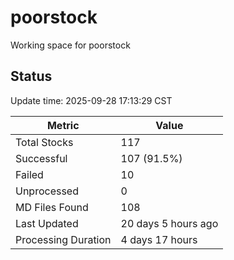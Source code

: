 # poorstock
Working space for poorstock

## Status
Update time: 2025-09-28 17:13:29 CST

| Metric | Value |
|--------|-------|
| Total Stocks | 117 |
| Successful | 107 (91.5%) |
| Failed | 10 |
| Unprocessed | 0 |
| MD Files Found | 108 |
| Last Updated | 20 days 5 hours ago |
| Processing Duration | 4 days 17 hours |

